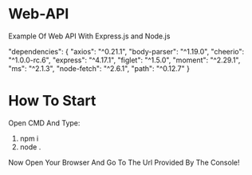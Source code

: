 # Web-API

Example Of Web API With Express.js and Node.js

"dependencies": {
    "axios": "^0.21.1",
    "body-parser": "^1.19.0",
    "cheerio": "^1.0.0-rc.6",
    "express": "^4.17.1",
    "figlet": "^1.5.0",
    "moment": "^2.29.1",
    "ms": "^2.1.3",
    "node-fetch": "^2.6.1",
    "path": "^0.12.7"
  }
  
 # How To Start
 
 Open CMD And Type:
 1. npm i
 2. node .

Now Open Your Browser And Go To The Url Provided By The Console!
